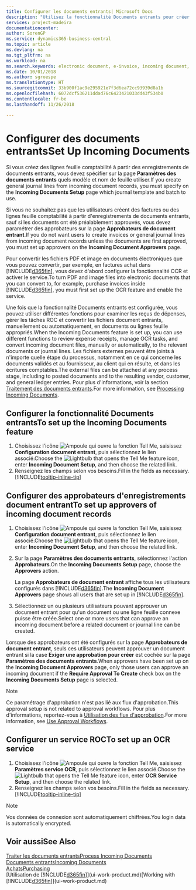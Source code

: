 ```yaml
---
title: Configurer les documents entrants| Microsoft Docs
description: "Utilisez la fonctionnalité Documents entrants pour créer des documents électroniques, gérer des tâches OCR, importer des factures, et convertir des fichiers images."
services: project-madeira
documentationcenter: 
author: SorenGP
ms.service: dynamics365-business-central
ms.topic: article
ms.devlang: na
ms.tgt_pltfrm: na
ms.workload: na
ms.search.keywords: electronic document, e-invoice, incoming document, OCR, ecommerce, document exchange, import invoice
ms.date: 10/01/2018
ms.author: sgroespe
ms.translationtype: HT
ms.sourcegitcommit: 33b900f1ac9e295921e7f3d6ea72cc93939d8a1b
ms.openlocfilehash: 6072dcf536211ddad76c6423421033dd43f534b0
ms.contentlocale: fr-be
ms.lasthandoff: 11/26/2018

---
```

# <a name="set-up-incoming-documents"></a><span data-ttu-id="11d62-103">Configurer des documents entrants</span><span class="sxs-lookup"><span data-stu-id="11d62-103">Set Up Incoming Documents</span></span>
<span data-ttu-id="11d62-104">Si vous créez des lignes feuille comptabilité à partir des enregistrements de documents entrants, vous devez spécifier sur la page **Paramètres des documents entrants** quels modèle et nom de feuille utiliser.</span><span class="sxs-lookup"><span data-stu-id="11d62-104">If you create general journal lines from incoming document records, you must specify on the **Incoming Documents Setup** page which journal template and batch to use.</span></span>

<span data-ttu-id="11d62-105">Si vous ne souhaitez pas que les utilisateurs créent des factures ou des lignes feuille comptabilité à partir d'enregistrements de documents entrants, sauf si les documents ont été préalablement approuvés, vous devez paramétrer des approbateurs sur la page **Approbateurs de document entrant**.</span><span class="sxs-lookup"><span data-stu-id="11d62-105">If you do not want users to create invoices or general journal lines from incoming document records unless the documents are first approved, you must set up approvers on the **Incoming Document Approvers** page.</span></span>

<span data-ttu-id="11d62-106">Pour convertir les fichiers PDF et image en documents électroniques que vous pouvez convertir, par exemple, en factures achat dans [!INCLUDE[d365fin](includes/d365fin_md.md)], vous devez d'abord configurer la fonctionnalité OCR et activer le service.</span><span class="sxs-lookup"><span data-stu-id="11d62-106">To turn PDF and image files into electronic documents that you can convert to, for example, purchase invoices inside [!INCLUDE[d365fin](includes/d365fin_md.md)], you must first set up the OCR feature and enable the service.</span></span>

<span data-ttu-id="11d62-107">Une fois que la fonctionnalité Documents entrants est configurée, vous pouvez utiliser différentes fonctions pour examiner les reçus de dépenses, gérer les tâches ROC et convertir les fichiers document entrants, manuellement ou automatiquement, en documents ou lignes feuille appropriés.</span><span class="sxs-lookup"><span data-stu-id="11d62-107">When the Incoming Documents feature is set up, you can use different functions to review expense receipts, manage OCR tasks, and convert incoming document files, manually or automatically, to the relevant documents or journal lines.</span></span> <span data-ttu-id="11d62-108">Les fichiers externes peuvent être joints à n'importe quelle étape du processus, notamment en ce qui concerne les documents validés et au fournisseur, au client qui en résulte, et dans les écritures comptables.</span><span class="sxs-lookup"><span data-stu-id="11d62-108">The external files can be attached at any process stage, including to posted documents and to the resulting vendor, customer, and general ledger entries.</span></span> <span data-ttu-id="11d62-109">Pour plus d'informations, voir la section [Traitement des documents entrants](across-process-income-documents.md).</span><span class="sxs-lookup"><span data-stu-id="11d62-109">For more information, see [Processing Incoming Documents](across-process-income-documents.md).</span></span>

## <a name="to-set-up-the-incoming-documents-feature"></a><span data-ttu-id="11d62-110">Configurer la fonctionnalité Documents entrants</span><span class="sxs-lookup"><span data-stu-id="11d62-110">To set up the Incoming Documents feature</span></span>
1. <span data-ttu-id="11d62-111">Choisissez l'icône ![Ampoule qui ouvre la fonction Tell Me](media/ui-search/search_small.png "Dites-moi ce que vous voulez faire"), saisissez **Configuration document entrant**, puis sélectionnez le lien associé.</span><span class="sxs-lookup"><span data-stu-id="11d62-111">Choose the ![Lightbulb that opens the Tell Me feature](media/ui-search/search_small.png "Tell me what you want to do") icon, enter **Incoming Document Setup**, and then choose the related link.</span></span>
2. <span data-ttu-id="11d62-112">Renseignez les champs selon vos besoins.</span><span class="sxs-lookup"><span data-stu-id="11d62-112">Fill in the fields as necessary.</span></span> [!INCLUDE[tooltip-inline-tip](includes/tooltip-inline-tip_md.md)]

## <a name="to-set-up-approvers-of-incoming-document-records"></a><span data-ttu-id="11d62-113">Configurer des approbateurs d'enregistrements document entrant</span><span class="sxs-lookup"><span data-stu-id="11d62-113">To set up approvers of incoming document records</span></span>
1. <span data-ttu-id="11d62-114">Choisissez l'icône ![Ampoule qui ouvre la fonction Tell Me](media/ui-search/search_small.png "Dites-moi ce que vous voulez faire"), saisissez **Configuration document entrant**, puis sélectionnez le lien associé.</span><span class="sxs-lookup"><span data-stu-id="11d62-114">Choose the ![Lightbulb that opens the Tell Me feature](media/ui-search/search_small.png "Tell me what you want to do") icon, enter **Incoming Document Setup**, and then choose the related link.</span></span>  
2. <span data-ttu-id="11d62-115">Sur la page **Paramètres des documents entrants**, sélectionnez l'action **Approbateurs**.</span><span class="sxs-lookup"><span data-stu-id="11d62-115">On the **Incoming Documents Setup** page, choose the **Approvers** action.</span></span>

    <span data-ttu-id="11d62-116">La page **Approbateurs de document entrant** affiche tous les utilisateurs configurés dans [!INCLUDE[d365fin](includes/d365fin_md.md)].</span><span class="sxs-lookup"><span data-stu-id="11d62-116">The **Incoming Document Approvers** page shows all users that are set up in [!INCLUDE[d365fin](includes/d365fin_md.md)].</span></span>  
3. <span data-ttu-id="11d62-117">Sélectionnez un ou plusieurs utilisateurs pouvant approuver un document entrant pour qu'un document ou une ligne feuille connexe puisse être créée.</span><span class="sxs-lookup"><span data-stu-id="11d62-117">Select one or more users that can approve an incoming document before a related document or journal line can be created.</span></span>

<span data-ttu-id="11d62-118">Lorsque des approbateurs ont été configurés sur la page **Approbateurs de document entrant**, seuls ces utilisateurs peuvent approuver un document entrant si la case **Exiger une approbation pour créer** est cochée sur la page **Paramètres des documents entrants**.</span><span class="sxs-lookup"><span data-stu-id="11d62-118">When approvers have been set up on the **Incoming Document Approvers** page, only those users can approve an incoming document if the **Require Approval To Create** check box on the **Incoming Documents Setup** page is selected.</span></span>

> [!NOTE]  
>   <span data-ttu-id="11d62-119">Ce paramétrage d'approbation n'est pas lié aux flux d'approbation.</span><span class="sxs-lookup"><span data-stu-id="11d62-119">This approval setup is not related to approval workflows.</span></span> <span data-ttu-id="11d62-120">Pour plus d'informations, reportez-vous à [Utilisation des flux d'approbation](across-how-use-approval-workflows.md).</span><span class="sxs-lookup"><span data-stu-id="11d62-120">For more information, see [Use Approval Workflows](across-how-use-approval-workflows.md).</span></span>

## <a name="to-set-up-an-ocr-service"></a><span data-ttu-id="11d62-121">Configurer un service ROC</span><span class="sxs-lookup"><span data-stu-id="11d62-121">To set up an OCR service</span></span>
1. <span data-ttu-id="11d62-122">Choisissez l'icône ![Ampoule qui ouvre la fonction Tell Me](media/ui-search/search_small.png "Dites-moi ce que vous voulez faire"), saisissez **Paramètres service OCR**, puis sélectionnez le lien associé.</span><span class="sxs-lookup"><span data-stu-id="11d62-122">Choose the ![Lightbulb that opens the Tell Me feature](media/ui-search/search_small.png "Tell me what you want to do") icon, enter **OCR Service Setup**, and then choose the related link.</span></span>
2. <span data-ttu-id="11d62-123">Renseignez les champs selon vos besoins.</span><span class="sxs-lookup"><span data-stu-id="11d62-123">Fill in the fields as necessary.</span></span> [!INCLUDE[tooltip-inline-tip](includes/tooltip-inline-tip_md.md)]

> [!NOTE]  
> <span data-ttu-id="11d62-124">Vos données de connexion sont automatiquement chiffrées.</span><span class="sxs-lookup"><span data-stu-id="11d62-124">You login data is automatically encrypted.</span></span>

## <a name="see-also"></a><span data-ttu-id="11d62-125">Voir aussi</span><span class="sxs-lookup"><span data-stu-id="11d62-125">See Also</span></span>
[<span data-ttu-id="11d62-126">Traiter les documents entrants</span><span class="sxs-lookup"><span data-stu-id="11d62-126">Process Incoming Documents</span></span>](across-process-income-documents.md)  
[<span data-ttu-id="11d62-127">Documents entrants</span><span class="sxs-lookup"><span data-stu-id="11d62-127">Incoming Documents</span></span>](across-income-documents.md)  
[<span data-ttu-id="11d62-128">Achats</span><span class="sxs-lookup"><span data-stu-id="11d62-128">Purchasing</span></span>](purchasing-manage-purchasing.md)  
<span data-ttu-id="11d62-129">[Utilisation de [!INCLUDE[d365fin](includes/d365fin_md.md)]](ui-work-product.md)</span><span class="sxs-lookup"><span data-stu-id="11d62-129">[Working with [!INCLUDE[d365fin](includes/d365fin_md.md)]](ui-work-product.md)</span></span>

